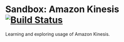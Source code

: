 # Sandbox: Amazon Kinesis [![Build Status](https://circleci.com/gh/michaelahlers/sandbox-amazon-kinesis/tree/master.svg?style=shield&circle-token=2210b549d58ff4bbb67a96ca7fa89c591271180b)](https://circleci.com/gh/michaelahlers/sandbox-amazon-kinesis/tree/master)

Learning and exploring usage of Amazon Kinesis.
